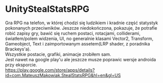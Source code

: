# UnityStealStatsRPG
Gra RPG na telefon, w której chodzi się ludzikiem i kradnie część statystyk pokonanych przeciwników. Jeszcze niedokończona, pokazuje, że potrafie robić zapisy gry, bawić się ruchem postaci, rotacjami, colliderami, światłem/polem widzenia, UI, no generalnie klasami Vector2, Transform, Gameobject, Text i zaimportowanym assetem(LRP shader, z poradnika Brackeys'a).<br />
Wszystkie postacie, grafiki, animacje zrobiłem sam.<br />
Jest nawet na google play'u ale jeszcze musze poprawic wersje androida przy eksporcie.<br />
https://play.google.com/store/apps/details?id=com.MateuszMakowiak.StealStatsRPG&hl=en&gl=US
